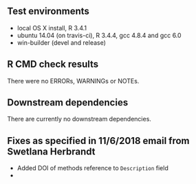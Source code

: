 ## Test environments
* local OS X install, R 3.4.1
* ubuntu 14.04 (on travis-ci), R 3.4.4, gcc 4.8.4 and gcc 6.0
* win-builder (devel and release)

## R CMD check results
There were no ERRORs, WARNINGs or NOTEs.

## Downstream dependencies
There are currently no downstream dependencies.

## Fixes as specified in 11/6/2018 email from Swetlana Herbrandt
* Added DOI of methods reference to `Description` field
*
